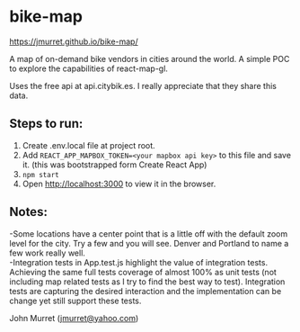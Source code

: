 bike-map
========

https://jmurret.github.io/bike-map/

A map of on-demand bike vendors in cities around the world.  A simple POC to explore the capabilities of react-map-gl.

Uses the free api at api.citybik.es.  I really appreciate that they share this data.  

Steps to run:
--------------------------
1. Create .env.local file at project root.
2. Add `REACT_APP_MAPBOX_TOKEN=<your mapbox api key>` to this file and save it.  (this was bootstrapped form Create React App)
3.  `npm start`
4. Open [http://localhost:3000](http://localhost:3000) to view it in the browser.

Notes:
--------------------------
-Some locations have a center point that is a little off with the default zoom level for the city.  Try a few and you will see.  Denver and Portland to name a few work really well.  
-Integration tests in App.test.js highlight the value of integration tests.  Achieving the same full tests coverage of almost 100% as unit tests (not including map related tests as I try to find the best way to test). Integration tests are capturing the desired interaction and the implementation can be change yet still support these tests.

John Murret (jmurret@yahoo.com)
